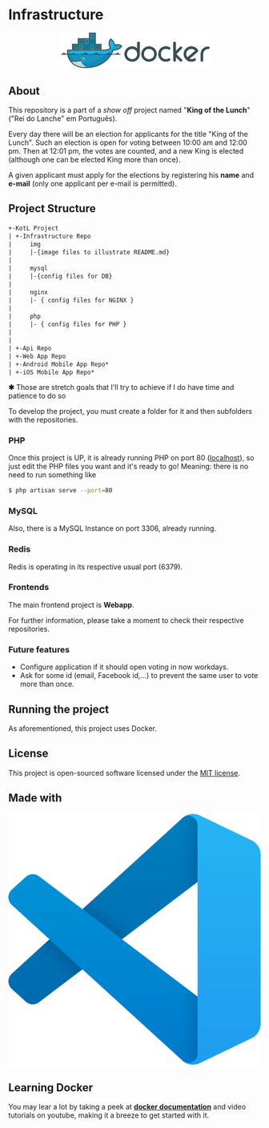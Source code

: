 # Infrastructure

<p align="center"><img src="assets/docker_logo.svg" width="300" alt="This project uses Docker" /></p>

## About

This repository is a part of a _show off_ project named "**King of the Lunch**"
("Rei do Lanche" em Português).

Every day there will be an election for applicants for the title "King of the Lunch". Such an election is open for voting between 10:00 am and 12:00 pm. Then at 12:01 pm, the votes are counted, and a new King is elected (although one can be elected King more than once).

A given applicant must apply for the elections by registering his **name** and **e-mail** (only one applicant per e-mail is permitted).

## Project Structure

```
+-KotL Project
| +-Infrastructure Repo
|     img
|     |-{image files to illustrate README.md}
|
|     mysql
|     |-{config files for DB}
|
|     nginx
|     |- { config files for NGINX }
|
|     php
|     |- { config files for PHP }
|
|
| +-Api Repo
| +-Web App Repo
| +-Android Mobile App Repo*
| +-iOS Mobile App Repo*
```

**✱** Those are stretch goals that I'll try to achieve if I do have time and patience to do so

To develop the project, you must create a folder for it and then subfolders with the repositories.

### PHP
Once this project is UP, it is already running PHP on port 80 ([localhost](http://localhost)), so just edit the PHP files you want and it's ready to go! Meaning: there is no need to run something like 

```bash
$ php artisan serve --port=80
```
### MySQL

Also, there is a MySQL Instance on port 3306, already running.

### Redis

Redis is operating in its respective usual port (6379).

### Frontends

The main frontend project is **Webapp**.

For further information, please take a moment to check their respective repositories.

### Future features

* Configure application if it should open voting in now workdays.
* Ask for some id (email, Facebook id,...) to prevent the same user to vote more than once.

## Running the project

As aforementioned, this project uses Docker.




## License

This project is open-sourced software licensed under the [MIT license](https://opensource.org/licenses/MIT).

## Made with

<p align="center"><a href="https://code.visualstudio.com/" target="_blank"><img src="assets/vscode_icon.svg"/></a></p>

## Learning Docker

You may lear a lot by taking a peek at **[docker documentation](https://docs.docker.com/)** and video tutorials on youtube, making it a breeze to get started with it.
